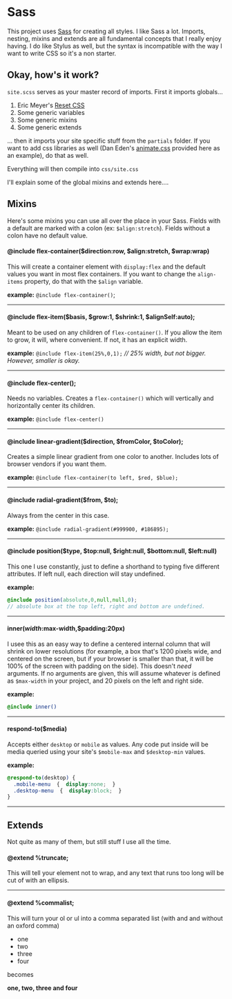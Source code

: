 #  Sass
This project uses [Sass](https://sass-lang.com/) for creating all styles. I like Sass a lot. Imports, nesting, mixins and extends are all fundamental concepts that I really enjoy having. I do like Stylus as well, but the syntax is incompatible with the way I want to write CSS so it's a non starter.

## Okay, how's it work?

`site.scss` serves as your master record of imports. First it imports globals...
1. Eric Meyer's [Reset CSS]([https://meyerweb.com/eric/tools/css/reset/)
2. Some generic variables
3. Some generic mixins
4. Some generic extends

... then it imports your site specific stuff from the `partials` folder. If you want to add css libraries as well (Dan Eden's [animate.css](https://daneden.github.io/animate.css/) provided here as an example), do that as well.

Everything will then compile into `css/site.css`

I'll explain some of the global mixins and extends here....

##  Mixins

Here's some mixins you can use all over the place in your Sass. Fields with a default are marked with a colon (ex: `$align:stretch`). Fields without a colon have no default value.  

####  @include flex-container($direction:row, $align:stretch, $wrap:wrap)
This will create a container element with `display:flex` and the default values you want in most flex containers. If you want to change the `align-items` property, do that with the `$align` variable.

**example:**  `@include flex-container()`;

---
####  @include flex-item($basis, $grow:1, $shrink:1, $alignSelf:auto);
Meant to be used on any children of `flex-container()`. If you allow the item to grow, it will, where convenient. If not, it has an explicit width.

**example:**  `@include flex-item(25%,0,1);` 
*// 25% width, but not bigger. However, smaller is okay.*

---
####  @include flex-center();
Needs no variables. Creates a `flex-container()` which will vertically and horizontally center its children.

**example:**  `@include flex-center()`

---
####  @include linear-gradient($direction, $fromColor, $toColor);
Creates a simple linear gradient from one color to another. Includes lots of browser vendors if you want them.

**example:**  `@include flex-container(to left, $red, $blue);`

---
####  @include radial-gradient($from, $to);
Always from the center in this case.

**example:**  `@include radial-gradient(#999900, #186895);`

---
####  @include position($type, $top:null, $right:null, $bottom:null, $left:null)
This one I use constantly, just to define a shorthand to typing five different attributes. If left null, each direction will stay undefined.

**example:**  
```scss
@include position(absolute,0,null,null,0);
// absolute box at the top left, right and bottom are undefined.
```

---

####  inner($width:$max-width,$padding:20px)

I usee this as an easy way to define a centered internal column that will shrink on lower resolutions (for example, a box that's 1200 pixels wide, and centered on the screen, but if your browser is smaller than that, it will be 100% of the screen with padding on the side). This doesn't *need* arguments. If no arguments are given, this will assume whatever is defined as `$max-width` in your project, and 20 pixels on the left and right side.

**example:**
```scss
@include inner()
```

---

####  respond-to($media)

Accepts either `desktop` or `mobile` as values. Any code put inside will be media queried using your site's `$mobile-max` and `$desktop-min` values.

**example:**
```scss
@respond-to(desktop) {
  .mobile-menu  {  display:none;  }
  .desktop-menu  {  display:block;  }
}
```

---

  

##  Extends
Not quite as many of them, but still stuff I use all the time.

####  @extend %truncate;
This will tell your element not to wrap, and any text that runs too long will be cut of with an ellipsis.

---
####  @extend %commalist;
This will turn your ol or ul into a comma separated list (with and and without an oxford comma)
<ul><li>one</li><li>two</li><li>three</li><li>four</li></ul>
becomes

<strong>one, two, three and four</strong>